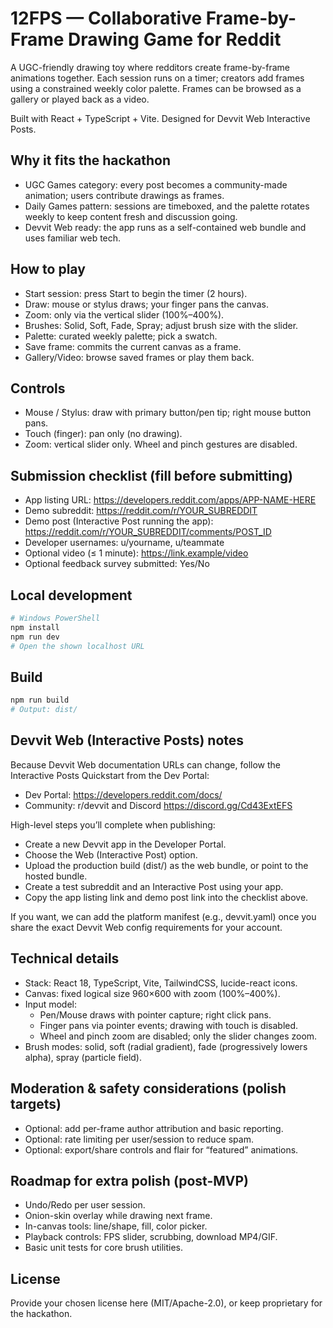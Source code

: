 # 12FPS — Collaborative Frame-by-Frame Drawing Game for Reddit

A UGC-friendly drawing toy where redditors create frame-by-frame animations together. Each session runs on a timer; creators add frames using a constrained weekly color palette. Frames can be browsed as a gallery or played back as a video.

Built with React + TypeScript + Vite. Designed for Devvit Web Interactive Posts.

## Why it fits the hackathon
- UGC Games category: every post becomes a community-made animation; users contribute drawings as frames.
- Daily Games pattern: sessions are timeboxed, and the palette rotates weekly to keep content fresh and discussion going.
- Devvit Web ready: the app runs as a self-contained web bundle and uses familiar web tech.

## How to play
- Start session: press Start to begin the timer (2 hours).
- Draw: mouse or stylus draws; your finger pans the canvas.
- Zoom: only via the vertical slider (100%–400%).
- Brushes: Solid, Soft, Fade, Spray; adjust brush size with the slider.
- Palette: curated weekly palette; pick a swatch.
- Save frame: commits the current canvas as a frame.
- Gallery/Video: browse saved frames or play them back.

## Controls
- Mouse / Stylus: draw with primary button/pen tip; right mouse button pans.
- Touch (finger): pan only (no drawing).
- Zoom: vertical slider only. Wheel and pinch gestures are disabled.

## Submission checklist (fill before submitting)
- App listing URL: https://developers.reddit.com/apps/APP-NAME-HERE
- Demo subreddit: https://reddit.com/r/YOUR_SUBREDDIT
- Demo post (Interactive Post running the app): https://reddit.com/r/YOUR_SUBREDDIT/comments/POST_ID
- Developer usernames: u/yourname, u/teammate
- Optional video (≤ 1 minute): https://link.example/video
- Optional feedback survey submitted: Yes/No

## Local development
```powershell
# Windows PowerShell
npm install
npm run dev
# Open the shown localhost URL
```

## Build
```powershell
npm run build
# Output: dist/
```

## Devvit Web (Interactive Posts) notes
Because Devvit Web documentation URLs can change, follow the Interactive Posts Quickstart from the Dev Portal:
- Dev Portal: https://developers.reddit.com/docs/
- Community: r/devvit and Discord https://discord.gg/Cd43ExtEFS

High-level steps you’ll complete when publishing:
- Create a new Devvit app in the Developer Portal.
- Choose the Web (Interactive Post) option.
- Upload the production build (dist/) as the web bundle, or point to the hosted bundle.
- Create a test subreddit and an Interactive Post using your app.
- Copy the app listing link and demo post link into the checklist above.

If you want, we can add the platform manifest (e.g., devvit.yaml) once you share the exact Devvit Web config requirements for your account.

## Technical details
- Stack: React 18, TypeScript, Vite, TailwindCSS, lucide-react icons.
- Canvas: fixed logical size 960×600 with zoom (100%–400%).
- Input model:
  - Pen/Mouse draws with pointer capture; right click pans.
  - Finger pans via pointer events; drawing with touch is disabled.
  - Wheel and pinch zoom are disabled; only the slider changes zoom.
- Brush modes: solid, soft (radial gradient), fade (progressively lowers alpha), spray (particle field).

## Moderation & safety considerations (polish targets)
- Optional: add per-frame author attribution and basic reporting.
- Optional: rate limiting per user/session to reduce spam.
- Optional: export/share controls and flair for “featured” animations.

## Roadmap for extra polish (post-MVP)
- Undo/Redo per user session.
- Onion-skin overlay while drawing next frame.
- In-canvas tools: line/shape, fill, color picker.
- Playback controls: FPS slider, scrubbing, download MP4/GIF.
- Basic unit tests for core brush utilities.

## License
Provide your chosen license here (MIT/Apache-2.0), or keep proprietary for the hackathon.
